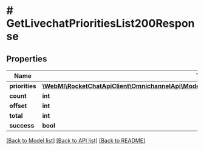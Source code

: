 # # GetLivechatPrioritiesList200Response

## Properties

Name | Type | Description | Notes
------------ | ------------- | ------------- | -------------
**priorities** | [**\WebMI\RocketChatApiClient\OmnichannelApi\Model\GetLivechatPrioritiesList200ResponsePrioritiesInner[]**](GetLivechatPrioritiesList200ResponsePrioritiesInner.md) |  | [optional]
**count** | **int** |  | [optional]
**offset** | **int** |  | [optional]
**total** | **int** |  | [optional]
**success** | **bool** |  | [optional]

[[Back to Model list]](../../README.md#models) [[Back to API list]](../../README.md#endpoints) [[Back to README]](../../README.md)
